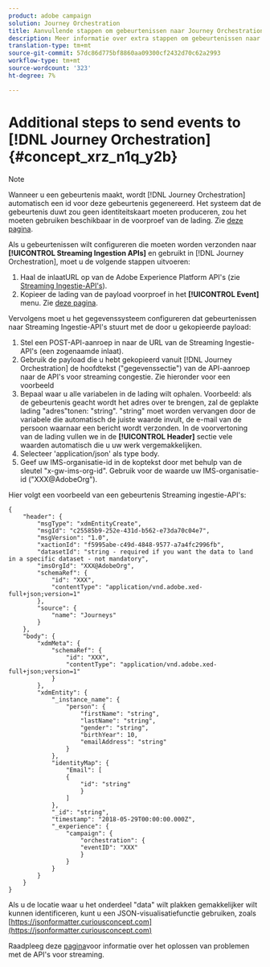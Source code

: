 ```yaml
---
product: adobe campaign
solution: Journey Orchestration
title: Aanvullende stappen om gebeurtenissen naar Journey Orchestration te verzenden
description: Meer informatie over extra stappen om gebeurtenissen naar Journey Orchestration te verzenden
translation-type: tm+mt
source-git-commit: 57dc86d775bf8860aa09300cf2432d70c62a2993
workflow-type: tm+mt
source-wordcount: '323'
ht-degree: 7%

---
```




# Additional steps to send events to [!DNL Journey Orchestration] {#concept_xrz_n1q_y2b}

>[!NOTE]
>
>Wanneer u een gebeurtenis maakt, wordt [!DNL Journey Orchestration] automatisch een id voor deze gebeurtenis gegenereerd. Het systeem dat de gebeurtenis duwt zou geen identiteitskaart moeten produceren, zou het moeten gebruiken beschikbaar in de voorproef van de lading. Zie [deze pagina](../event/previewing-the-payload.md).

Als u gebeurtenissen wilt configureren die moeten worden verzonden naar **[!UICONTROL Streaming Ingestion APIs]** en gebruikt in [!DNL Journey Orchestration], moet u de volgende stappen uitvoeren:

1. Haal de inlaatURL op van de Adobe Experience Platform API&#39;s (zie [Streaming Ingestie-API&#39;s](https://docs.adobe.com/content/help/nl-NL/experience-platform/ingestion/streaming/overview.html)).
1. Kopieer de lading van de payload voorproef in het **[!UICONTROL Event]** menu. Zie [deze pagina](../event/defining-the-payload-fields.md).

Vervolgens moet u het gegevenssysteem configureren dat gebeurtenissen naar Streaming Ingestie-API&#39;s stuurt met de door u gekopieerde payload:

1. Stel een POST-API-aanroep in naar de URL van de Streaming Ingestie-API&#39;s (een zogenaamde inlaat).
1. Gebruik de payload die u hebt gekopieerd vanuit [!DNL Journey Orchestration] de hoofdtekst (&quot;gegevenssectie&quot;) van de API-aanroep naar de API&#39;s voor streaming congestie. Zie hieronder voor een voorbeeld
1. Bepaal waar u alle variabelen in de lading wilt ophalen. Voorbeeld: als de gebeurtenis geacht wordt het adres over te brengen, zal de geplakte lading &quot;adres&quot;tonen: &quot;string&quot;. &quot;string&quot; moet worden vervangen door de variabele die automatisch de juiste waarde invult, de e-mail van de persoon waarnaar een bericht wordt verzonden. In de voorvertoning van de lading vullen we in de **[!UICONTROL Header]** sectie vele waarden automatisch die u uw werk vergemakkelijken.
1. Selecteer &#39;application/json&#39; als type body.
1. Geef uw IMS-organisatie-id in de koptekst door met behulp van de sleutel &quot;x-gw-ims-org-id&quot;. Gebruik voor de waarde uw IMS-organisatie-id (&quot;XXX@AdobeOrg&quot;).

Hier volgt een voorbeeld van een gebeurtenis Streaming ingestie-API&#39;s:

```
{
    "header": {
        "msgType": "xdmEntityCreate",
        "msgId": "c25585b9-252e-431d-b562-e73da70c04e7",
        "msgVersion": "1.0",
        "xactionId": "f5995abe-c49d-4848-9577-a7a4fc2996fb",
        "datasetId": "string - required if you want the data to land in a specific dataset - not mandatory",
        "imsOrgId": "XXX@AdobeOrg",
        "schemaRef": {
            "id": "XXX",
            "contentType": "application/vnd.adobe.xed-full+json;version=1"
        },
        "source": {
            "name": "Journeys"
        }
    },
    "body": {
        "xdmMeta": {
            "schemaRef": {
                "id": "XXX",
                "contentType": "application/vnd.adobe.xed-full+json;version=1"
            }
        },
        "xdmEntity": {
            "_instance_name": {
                "person": {
                    "firstName": "string",
                    "lastName": "string",
                    "gender": "string",
                    "birthYear": 10,
                    "emailAddress": "string"
                }
            },
            "identityMap": {
                "Email": [
                {
                    "id": "string"
                    }
                ]
            },
            "_id": "string",
            "timestamp": "2018-05-29T00:00:00.000Z",
            "_experience": {
                "campaign": {
                    "orchestration": {
                    "eventID": "XXX"
                    }
                }
            }
        }
    }
}
```

Als u de locatie waar u het onderdeel &quot;data&quot; wilt plakken gemakkelijker wilt kunnen identificeren, kunt u een JSON-visualisatiefunctie gebruiken, zoals [https://jsonformatter.curiousconcept.com](https://jsonformatter.curiousconcept.com)

Raadpleeg deze [pagina](https://docs.adobe.com/content/help/nl-NL/experience-platform/ingestion/streaming/troubleshooting.html)voor informatie over het oplossen van problemen met de API&#39;s voor streaming.
